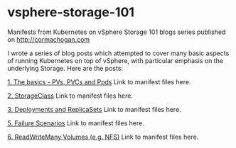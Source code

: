 # vsphere-storage-101

Manifests from Kubernetes on vSphere Storage 101 blogs series published on <http://cormachogan.com>

I wrote a series of blog posts which attempted to cover many basic aspects of running Kubernetes on top of vSphere, with particular emphasis on the underlying Storage. Here are the posts:

<A HREF="https://cormachogan.com/2019/05/30/kubernetes-storage-on-vsphere-101-the-basics-pv-pvc-pod/">1. The basics - PVs, PVCs and Pods</A> Link to manifest files here.

<A HREF="https://cormachogan.com/2019/06/04/kubernetes-storage-on-vsphere-101-storageclass/">2. StorageClass</A> Link to manifest files here.

<A HREF="https://cormachogan.com/2019/06/06/kubernetes-storage-on-vsphere-101-deployments-and-replicasets/">3. Deployments and ReplicaSets</A> Link to manifest files here.

<A HREF="https://cormachogan.com/2019/06/18/kubernetes-storage-on-vsphere-101-failure-scenarios/">5. Failure Scenarios</A> Link to manifest files here.

<A HREF="https://cormachogan.com/2019/06/20/kubernetes-storage-on-vsphere-101-readwritemany-nfs/">6. ReadWriteMany Volumes (e.g. NFS)</A> Link to manifest files here.
